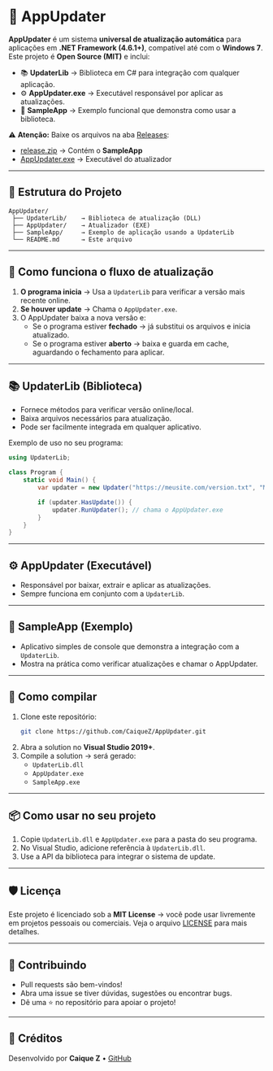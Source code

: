 # 🔄 AppUpdater

**AppUpdater** é um sistema **universal de atualização automática** para aplicações em **.NET Framework (4.6.1+)**, compatível até com o **Windows 7**.
Este projeto é **Open Source (MIT)** e inclui:

- 📚 **UpdaterLib** → Biblioteca em C# para integração com qualquer aplicação.
- ⚙️ **AppUpdater.exe** → Executável responsável por aplicar as atualizações.
- 🧪 **SampleApp** → Exemplo funcional que demonstra como usar a biblioteca.

⚠️ **Atenção:**
Baixe os arquivos na aba [Releases](https://github.com/CaiqueZ/AppUpdater/releases):
- [release.zip](https://github.com/CaiqueZ/AppUpdater/releases/download/1.0.0/release.zip) → Contém o **SampleApp**
- [AppUpdater.exe](https://github.com/CaiqueZ/AppUpdater/releases/download/1.0.0/AppUpdater.exe) → Executável do atualizador

---

## 📂 Estrutura do Projeto

```
AppUpdater/
 ├── UpdaterLib/    → Biblioteca de atualização (DLL)
 ├── AppUpdater/    → Atualizador (EXE)
 ├── SampleApp/     → Exemplo de aplicação usando a UpdaterLib
 └── README.md      → Este arquivo
```

---

## 🚀 Como funciona o fluxo de atualização

1. **O programa inicia** → Usa a `UpdaterLib` para verificar a versão mais recente online.
2. **Se houver update** → Chama o `AppUpdater.exe`.
3. O AppUpdater baixa a nova versão e:
   - Se o programa estiver **fechado** → já substitui os arquivos e inicia atualizado.
   - Se o programa estiver **aberto** → baixa e guarda em cache, aguardando o fechamento para aplicar.

---

## 📚 UpdaterLib (Biblioteca)

- Fornece métodos para verificar versão online/local.  
- Baixa arquivos necessários para atualização.  
- Pode ser facilmente integrada em qualquer aplicativo.

Exemplo de uso no seu programa:
```csharp
using UpdaterLib;

class Program {
    static void Main() {
        var updater = new Updater("https://meusite.com/version.txt", "MeuApp.exe");

        if (updater.HasUpdate()) {
            updater.RunUpdater(); // chama o AppUpdater.exe
        }
    }
}
```

---

## ⚙️ AppUpdater (Executável)

- Responsável por baixar, extrair e aplicar as atualizações.
- Sempre funciona em conjunto com a `UpdaterLib`.

---

## 🧪 SampleApp (Exemplo)

- Aplicativo simples de console que demonstra a integração com a `UpdaterLib`.
- Mostra na prática como verificar atualizações e chamar o AppUpdater.

---

## 🔧 Como compilar

1. Clone este repositório:
   ```sh
   git clone https://github.com/CaiqueZ/AppUpdater.git
   ```
2. Abra a solution no **Visual Studio 2019+**.
3. Compile a solution → será gerado:
   - `UpdaterLib.dll`
   - `AppUpdater.exe`
   - `SampleApp.exe`

---

## 📦 Como usar no seu projeto

1. Copie `UpdaterLib.dll` e `AppUpdater.exe` para a pasta do seu programa.
2. No Visual Studio, adicione referência à `UpdaterLib.dll`.
3. Use a API da biblioteca para integrar o sistema de update.

---

## 🛡️ Licença

Este projeto é licenciado sob a **MIT License** → você pode usar livremente em projetos pessoais ou comerciais.
Veja o arquivo [LICENSE](LICENSE) para mais detalhes.

---

## 🤝 Contribuindo

- Pull requests são bem-vindos!
- Abra uma issue se tiver dúvidas, sugestões ou encontrar bugs.
- Dê uma ⭐ no repositório para apoiar o projeto!

---

## 📌 Créditos

Desenvolvido por **Caique Z** • [GitHub](https://github.com/CaiqueZ)
